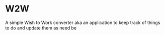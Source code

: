 # W2W
A simple Wish to Work converter aka an application to keep track of things to do and update them as need be

